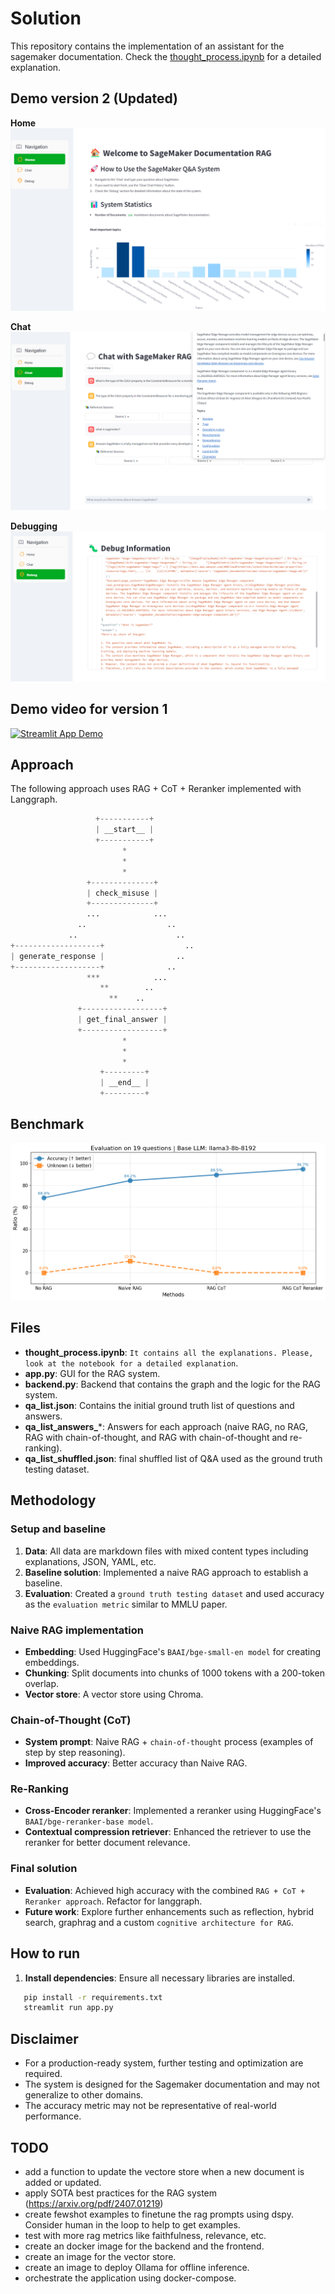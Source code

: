 # Solution 


This repository contains the implementation of an assistant for the sagemaker documentation.
Check the [thought_process.ipynb](thought_process.ipynb) for a detailed explanation.

## Demo version 2 (Updated)

**Home**
![Home](img/home.png)

**Chat**
![Home](img/chat.png)

**Debugging**
![Home](img/debugging.png)

## Demo video for version 1


[![Streamlit App Demo](https://img.youtube.com/vi/5Imka0GCNGI/0.jpg)](https://www.youtube.com/watch?v=5Imka0GCNGI)

## Approach

The following approach uses RAG + CoT + Reranker implemented with Langgraph.

```python
                   +-----------+          
                   | __start__ |          
                   +-----------+          
                         *                
                         *                
                         *                
                 +--------------+         
                 | check_misuse |         
                 +--------------+         
                 ...            ...       
               ..                  ..     
             ..                      ..   
+-------------------+                  .. 
| generate_response |                ..   
+-------------------+              ..     
                 ***            ...       
                    **        ..          
                      **    ..            
               +------------------+       
               | get_final_answer |       
               +------------------+       
                         *                
                         *                
                         *                
                    +---------+           
                    | __end__ |           
                    +---------+           

```

## Benchmark

![Final RAG](img/benchmark.png)

## Files

- **thought_process.ipynb**: `It contains all the explanations. Please, look at the notebook for a detailed explanation`.
- **app.py**: GUI for the RAG system.
- **backend.py**: Backend that contains the graph and the logic for the RAG system.
- **qa_list.json**: Contains the initial ground truth list of questions and answers.
- **qa_list_answers_***: Answers for each approach (naive RAG, no RAG, RAG with chain-of-thought, and RAG with chain-of-thought and re-ranking).
- **qa_list_shuffled.json**: final shuffled list of Q&A used as the ground truth testing dataset.



## Methodology 

### Setup and baseline

1. **Data**: All data are markdown files with mixed content types including explanations, JSON, YAML, etc.
2. **Baseline solution**: Implemented a naive RAG approach to establish a baseline.
3. **Evaluation**: Created a `ground truth testing dataset` and used accuracy as the `evaluation metric` similar to MMLU paper.

### Naive RAG implementation

- **Embedding**: Used HuggingFace's `BAAI/bge-small-en model` for creating embeddings.
- **Chunking**: Split documents into chunks of 1000 tokens with a 200-token overlap.
- **Vector store**: A vector store using Chroma. 

### Chain-of-Thought (CoT) 

- **System prompt**: Naive RAG + `chain-of-thought` process (examples of step by step reasoning).
- **Improved accuracy**: Better accuracy than Naive RAG.

### Re-Ranking 

- **Cross-Encoder reranker**: Implemented a reranker using HuggingFace's `BAAI/bge-reranker-base model`.
- **Contextual compression retriever**: Enhanced the retriever to use the reranker for better document relevance.

### Final solution

- **Evaluation**: Achieved high accuracy with the combined `RAG + CoT + Reranker approach`. Refactor for langgraph.
- **Future work**: Explore further enhancements such as reflection, hybrid search, graphrag and a custom `cognitive architecture for RAG`.

## How to run

1. **Install dependencies**: Ensure all necessary libraries are installed.
```sh
   pip install -r requirements.txt
   streamlit run app.py
```

## Disclaimer

- For a production-ready system, further testing and optimization are required.
- The system is designed for the Sagemaker documentation and may not generalize to other domains.
- The accuracy metric may not be representative of real-world performance.

## TODO

- add a function to update the vectore store when a new document is added or updated.
- apply SOTA best practices for the RAG system (https://arxiv.org/pdf/2407.01219)
- create fewshot examples to finetune the rag prompts using dspy. Consider human in the loop to help to get examples.
- test with more rag metrics like faithfulness, relevance, etc.
- create an docker image for the backend and the frontend.
- create an image for the vector store.
- create an image to deploy Ollama for offline inference.
- orchestrate the application using docker-compose.
